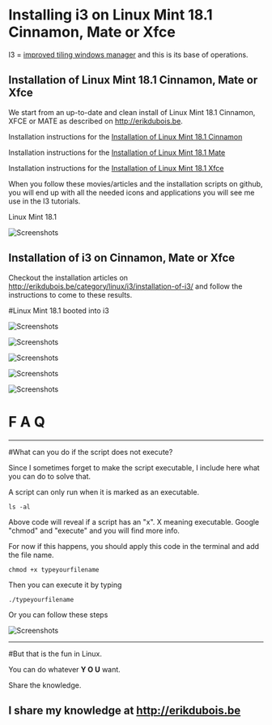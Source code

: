 # Installing i3 on Linux Mint 18.1 Cinnamon, Mate or Xfce

I3 = [improved tiling windows manager](https://i3wm.org/) and this is its base of operations.


## Installation of Linux Mint 18.1 Cinnamon, Mate or Xfce

We start from an up-to-date and clean install of Linux Mint 18.1 Cinnamon, XFCE or MATE as described on 
http://erikdubois.be.

Installation instructions for the [Installation of Linux Mint 18.1 Cinnamon](http://erikdubois.be/how-to-install-linux-mint-18-1-cinnamon-and-redesign-it/)

Installation instructions for the [Installation of Linux Mint 18.1 Mate](http://erikdubois.be/how-to-install-linux-mint-18-1-mate-and-redesign-it/)

Installation instructions for the [Installation of Linux Mint 18.1 Xfce](http://erikdubois.be/how-to-install-linux-mint-18-1-xfce-and-redesign-it/)

When you follow these movies/articles and the installation scripts on github, you will end up with all the needed icons and applications you will see me use in the I3 tutorials.


Linux Mint 18.1 

![Screenshots](http://i.imgur.com/mNenIjf.jpg)


## Installation of i3 on Cinnamon, Mate or Xfce

Checkout the installation articles on http://erikdubois.be/category/linux/i3/installation-of-i3/ and follow the instructions to come to these results.


#Linux Mint 18.1 booted into i3


![Screenshots](http://i.imgur.com/CRKtVRV.jpg)


![Screenshots](http://i.imgur.com/9o7bZuk.jpg)


![Screenshots](http://i.imgur.com/5RZaVMg.jpg)


![Screenshots](http://i.imgur.com/irN98nN.jpg)


![Screenshots](http://i.imgur.com/UcmfwmS.jpg)



# F  A  Q
--------------------

#What can you do if the script does not execute?

Since I sometimes forget to make the script executable, I include here what you can do to solve that.

A script can only run when it is marked as an executable.

	ls -al 

Above code will reveal if a script has an "x". X meaning executable.
Google "chmod" and "execute" and you will find more info.

For now if this happens, you should apply this code in the terminal and add the file name.

	chmod +x typeyourfilename

Then you can execute it by typing

	./typeyourfilename

Or you can follow these steps

![Screenshots](http://i.imgur.com/vXsOaFL.gif)


-------------------------------------------------
#But that is the fun in Linux.

You can do whatever <b>Y O U</b> want.

Share the knowledge.

I share my knowledge at http://erikdubois.be
------------------------------------------------
